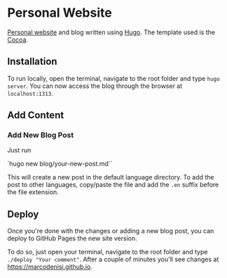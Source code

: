 # Personal Website

[Personal website](www.marcodenisi.dev) and blog written using [Hugo](https://gohugo.io/). 
The template used is the [Cocoa](https://themes.gohugo.io/cocoa/).

## Installation

To run locally, open the terminal, navigate to the root folder and type `hugo server`. 
You can now access the blog through the browser at `localhost:1313`.

## Add Content

### Add New Blog Post
Just run

`hugo new blog/your-new-post.md``

This will create a new post in the default language directory. To add the post to other languages, copy/paste the file and add the `.en` suffix before the file extension.

## Deploy

Once you're done with the changes or adding a new blog post, you can deploy to GitHub Pages the new site version. 

To do so, just open your terminal, navigate to the root folder and type `./deploy "Your comment"`. After a couple of minutes you'll see changes at https://marcodenisi.github.io.
